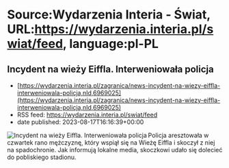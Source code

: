 # Source:Wydarzenia Interia - Świat, URL:https://wydarzenia.interia.pl/swiat/feed, language:pl-PL

## Incydent na wieży Eiffla. Interweniowała policja
 - [https://wydarzenia.interia.pl/zagranica/news-incydent-na-wiezy-eiffla-interweniowala-policja,nId,6969025](https://wydarzenia.interia.pl/zagranica/news-incydent-na-wiezy-eiffla-interweniowala-policja,nId,6969025)
 - RSS feed: https://wydarzenia.interia.pl/swiat/feed
 - date published: 2023-08-17T16:16:39+00:00

<p><a href="https://wydarzenia.interia.pl/zagranica/news-incydent-na-wiezy-eiffla-interweniowala-policja,nId,6969025"><img align="left" alt="Incydent na wieży Eiffla. Interweniowała policja" src="https://i.iplsc.com/incydent-na-wiezy-eiffla-interweniowala-policja/0007ILWB4MS46I56-C321.jpg" /></a>Policja aresztowała w czwartek rano mężczyznę, który wspiął się na Wieżę Eiffla i skoczył z niej na spadochronie. Jak informują lokalne media, skoczkowi udało się dolecieć do pobliskiego stadionu.  </p><br clear="all" />

